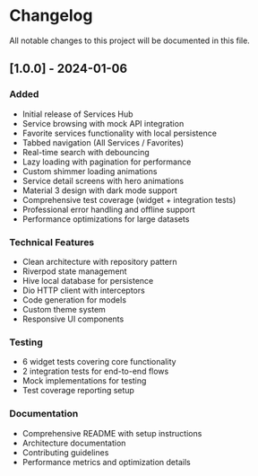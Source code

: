 # Changelog

All notable changes to this project will be documented in this file.

## [1.0.0] - 2024-01-06

### Added
- Initial release of Services Hub
- Service browsing with mock API integration
- Favorite services functionality with local persistence
- Tabbed navigation (All Services / Favorites)
- Real-time search with debouncing
- Lazy loading with pagination for performance
- Custom shimmer loading animations
- Service detail screens with hero animations
- Material 3 design with dark mode support
- Comprehensive test coverage (widget + integration tests)
- Professional error handling and offline support
- Performance optimizations for large datasets

### Technical Features
- Clean architecture with repository pattern
- Riverpod state management
- Hive local database for persistence
- Dio HTTP client with interceptors
- Code generation for models
- Custom theme system
- Responsive UI components

### Testing
- 6 widget tests covering core functionality
- 2 integration tests for end-to-end flows
- Mock implementations for testing
- Test coverage reporting setup

### Documentation
- Comprehensive README with setup instructions
- Architecture documentation
- Contributing guidelines
- Performance metrics and optimization details
